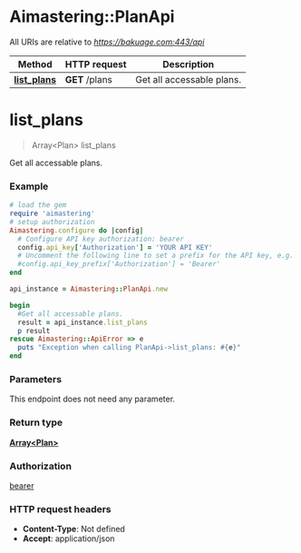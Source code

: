 # Aimastering::PlanApi

All URIs are relative to *https://bakuage.com:443/api*

Method | HTTP request | Description
------------- | ------------- | -------------
[**list_plans**](PlanApi.md#list_plans) | **GET** /plans | Get all accessable plans.


# **list_plans**
> Array&lt;Plan&gt; list_plans

Get all accessable plans.

### Example
```ruby
# load the gem
require 'aimastering'
# setup authorization
Aimastering.configure do |config|
  # Configure API key authorization: bearer
  config.api_key['Authorization'] = 'YOUR API KEY'
  # Uncomment the following line to set a prefix for the API key, e.g. 'Bearer' (defaults to nil)
  #config.api_key_prefix['Authorization'] = 'Bearer'
end

api_instance = Aimastering::PlanApi.new

begin
  #Get all accessable plans.
  result = api_instance.list_plans
  p result
rescue Aimastering::ApiError => e
  puts "Exception when calling PlanApi->list_plans: #{e}"
end
```

### Parameters
This endpoint does not need any parameter.

### Return type

[**Array&lt;Plan&gt;**](Plan.md)

### Authorization

[bearer](../README.md#bearer)

### HTTP request headers

 - **Content-Type**: Not defined
 - **Accept**: application/json



